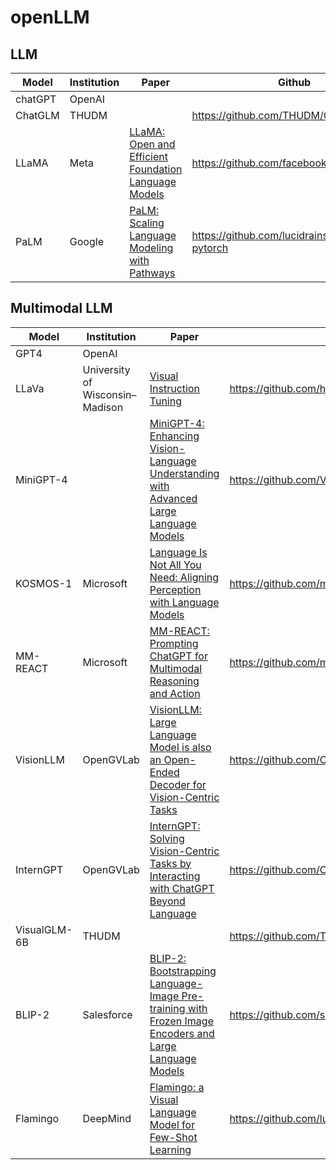 # openLLM

## LLM
| Model | Institution | Paper | Github | Demo | 
| --- | --- | --- | --- |  --- |
| chatGPT | OpenAI |  |  |  |
| ChatGLM | THUDM |  | https://github.com/THUDM/ChatGLM-6B |  |
| LLaMA | Meta | [LLaMA: Open and Efficient Foundation Language Models](https://arxiv.org/abs/2302.13971v1) | https://github.com/facebookresearch/llama |  |
| PaLM | Google | [PaLM: Scaling Language Modeling with Pathways](https://arxiv.org/abs/2204.02311) | https://github.com/lucidrains/PaLM-pytorch |  |  

## Multimodal LLM
| Model | Institution | Paper | Github | Demo | 
| --- | --- | --- | --- |  --- |
| GPT4 | OpenAI |  |  |  |
| LLaVa | University of Wisconsin–Madison | [Visual Instruction Tuning](https://arxiv.org/abs/2304.08485) | https://github.com/haotian-liu/LLaVA | https://llava.hliu.cc/ |
| MiniGPT-4 |  | [MiniGPT-4: Enhancing Vision-Language Understanding with Advanced Large Language Models](https://arxiv.org/abs/2304.10592) | https://github.com/Vision-CAIR/MiniGPT-4 | https://huggingface.co/spaces/Vision-CAIR/minigpt4 |
| KOSMOS-1 | Microsoft | [Language Is Not All You Need: Aligning Perception with Language Models](https://arxiv.org/abs/2302.14045) | https://github.com/microsoft/unilm |  |
| MM-REACT | Microsoft | [MM-REACT: Prompting ChatGPT for Multimodal Reasoning and Action](https://arxiv.org/abs/2303.11381) | https://github.com/microsoft/MM-REACT | https://huggingface.co/spaces/microsoft-cognitive-service/mm-react |
| VisionLLM | OpenGVLab | [VisionLLM: Large Language Model is also an Open-Ended Decoder for Vision-Centric Tasks](https://arxiv.org/abs/2305.11175) | https://github.com/OpenGVLab/VisionLLM |  |
| InternGPT  | OpenGVLab | [InternGPT: Solving Vision-Centric Tasks by Interacting with ChatGPT Beyond Language](https://arxiv.org/abs/2305.05662) | https://github.com/OpenGVLab/InternGPT | https://igpt.opengvlab.com/ |
| VisualGLM-6B | THUDM |  | https://github.com/THUDM/VisualGLM-6B | https://huggingface.co/spaces/lykeven/visualglm-6b |
| BLIP-2 | Salesforce | [BLIP-2: Bootstrapping Language-Image Pre-training with Frozen Image Encoders and Large Language Models](https://arxiv.org/abs/2301.12597) | https://github.com/salesforce/LAVIS/tree/main/projects/blip2 |  |
| Flamingo | DeepMind | [Flamingo: a Visual Language Model for Few-Shot Learning](https://arxiv.org/abs/2204.14198) | https://github.com/lucidrains/flamingo-pytorch |  |


